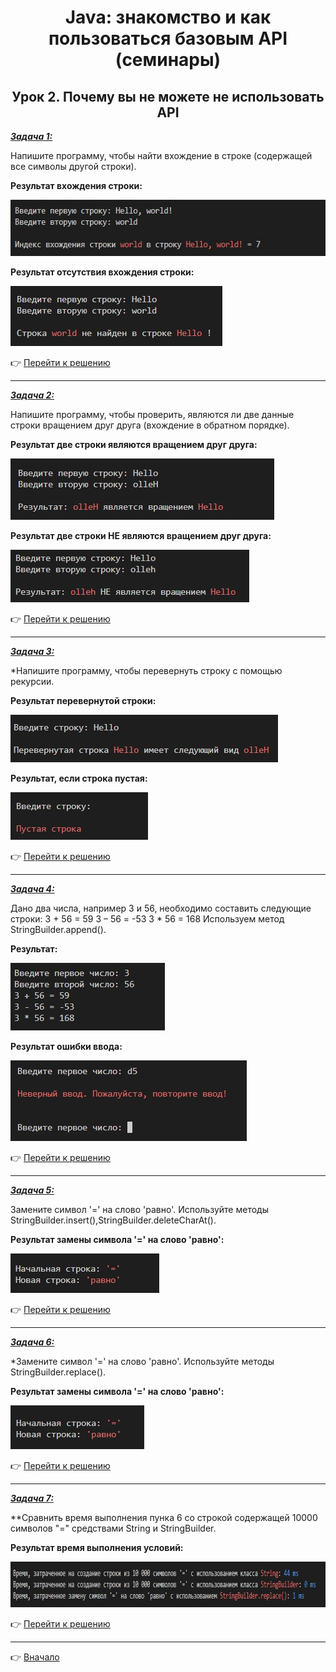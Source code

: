 <a id="return"></a>

<center>

# Java: знакомство и как пользоваться базовым API (семинары)

## Урок 2. Почему вы не можете не использовать API

</center>

<u>***Задача 1:***</u>

Напишите программу, чтобы найти вхождение в строке (содержащей все символы другой строки).

**Результат вхождения строки:**

<img src="images\Task_1.1.jpg" height="90" width="575"/>

**Результат отсутствия вхождения строки:**

<img src="images\Task_1.2.jpg" height="96" width="339"/>

:point_right: [Перейти к решению]( "Открыть")

---

<u>***Задача 2:***</u>

Напишите программу, чтобы проверить, являются ли две данные строки вращением друг друга (вхождение в обратном порядке).

**Результат две строки являются вращением друг друга:**

<img src="images\Task_2.1.jpg" height="98" width="422"/>

**Результат две строки НЕ являются вращением друг друга:**

<img src="images\Task_2.2.jpg" height="84" width="382"/>

:point_right: [Перейти к решению]( "Открыть")

---

<u>***Задача 3:***</u>

*Напишите программу, чтобы перевернуть строку с помощью рекурсии.

**Результат перевернутой строки:**

<img src="images\Task_3.1.jpg" height="76" width="428"/>

**Результат, если строка пустая:**

<img src="images\Task_3.2.jpg" height="76" width="220"/>

:point_right: [Перейти к решению]( "Открыть")

---

<u>***Задача 4:***</u>

Дано два числа, например 3 и 56, необходимо составить следующие строки: 3 + 56 = 59 3 – 56 = -53 3 * 56 = 168 Используем метод StringBuilder.append().

**Результат:**

<img src="images\Task_4.1.jpg" height="108" width="247"/>

**Результат ошибки ввода:**

<img src="images\Task_4.2.jpg" height="129" width="378"/>

:point_right: [Перейти к решению]( "Открыть")

---

<u>***Задача 5:***</u>

Замените символ '=' на слово 'равно'. Используйте методы StringBuilder.insert(),StringBuilder.deleteCharAt().

**Результат замены символа '=' на слово 'равно':**

<img src="images\Task_5.jpg" height="63" width="238"/>

:point_right: [Перейти к решению]( "Открыть")

---

<u>***Задача 6:***</u>

*Замените символ '=' на слово 'равно'. Используйте методы StringBuilder.replace().

**Результат замены символа '=' на слово 'равно':**

<img src="images\Task_6.jpg" height="70" width="214"/>

:point_right: [Перейти к решению]( "Открыть")

---

<u>***Задача 7:***</u>

**Сравнить время выполнения пунка 6 со строкой содержащей 10000 символов "=" средствами String и StringBuilder.

**Результат время выполнения условий:**

<img src="images\Task_7.jpg" height="73" width="865"/>

:point_right: [Перейти к решению]( "Открыть")

---

:point_right: [Вначало](#return "Вернуться вначало")
